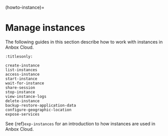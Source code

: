 (howto-instance)=
# Manage instances

The following guides in this section describe how to work with instances in Anbox Cloud.

```{toctree}
:titlesonly:

create-instance
list-instances
access-instance
start-instance
wait-for-instance
share-session
stop-instance
view-instance-logs
delete-instance
backup-restore-application-data
configure-geographic-location
expose-services
```
See {ref}`exp-instances` for an introduction to how instances are used in Anbox Cloud.
